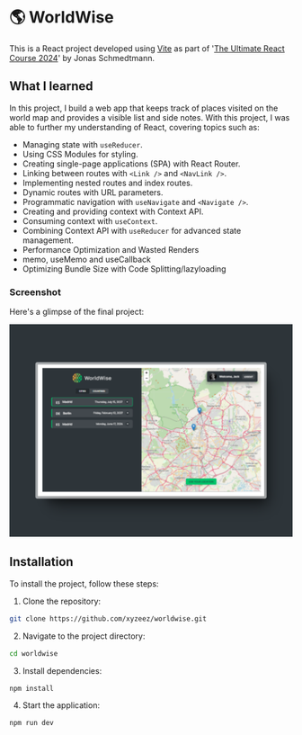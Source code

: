 # 🌎 WorldWise

This is a React project developed using [Vite](https://vitejs.dev/) as part of '[The Ultimate React Course 2024](https://www.udemy.com/course/the-ultimate-react-course/)' by Jonas Schmedtmann.

## What I learned

In this project, I build a web app that keeps track of places visited on the world map and provides a visible list and side notes. With this project, I was able to further my understanding of React, covering topics such as:

- Managing state with `useReducer`.
- Using CSS Modules for styling.
- Creating single-page applications (SPA) with React Router.
- Linking between routes with `<Link />` and `<NavLink />`.
- Implementing nested routes and index routes.
- Dynamic routes with URL parameters.
- Programmatic navigation with `useNavigate` and `<Navigate />`.
- Creating and providing context with Context API.
- Consuming context with `useContext`.
- Combining Context API with `useReducer` for advanced state management.
- Performance Optimization and Wasted Renders
- memo, useMemo and useCallback
- Optimizing Bundle Size with Code Splitting/lazyloading

### Screenshot

Here's a glimpse of the final project:

![](./public/screenshot.png)

## Installation

To install the project, follow these steps:

1. Clone the repository:

```bash
git clone https://github.com/xyzeez/worldwise.git
```

2. Navigate to the project directory:

```bash
cd worldwise
```

3. Install dependencies:

```bash
npm install
```

4. Start the application:

```bash
npm run dev
```
